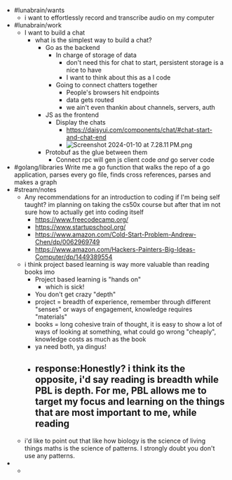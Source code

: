 - #lunabrain/wants
	- i want to effortlessly record and transcribe audio on my computer
- #lunabrain/work
	- I want to build a chat
		- what is the simplest way to build a chat?
			- Go as the backend
				- In charge of storage of data
					- don't need this for chat to start, persistent storage is a nice to have
					- I want to think about this as a I code
				- Going to connect chatters together
					- People's browsers hit endpoints
					- data gets routed
					- we ain't even thankin about channels, servers, auth
			- JS as the frontend
				- Display the chats
					- https://daisyui.com/components/chat/#chat-start-and-chat-end
					- ![Screenshot 2024-01-10 at 7.28.11 PM.png](../assets/Screenshot_2024-01-10_at_7.28.11 PM_1704943708714_0.png)
			- Protobuf as the glue between them
				- Connect rpc will gen js client code _and_ go server code
- #golang/libraries Write me a go function that walks the repo of a go application, parses every go file, finds cross references, parses and makes a graph
- #stream/notes
	- ​Any recommendations for an introduction to coding if I'm being self taught? im planning on taking the cs50x course but after that im not sure how to actually get into coding itself
		- https://www.freecodecamp.org/
		- https://www.startupschool.org/
		- https://www.amazon.com/Cold-Start-Problem-Andrew-Chen/dp/0062969749
		- https://www.amazon.com/Hackers-Painters-Big-Ideas-Computer/dp/1449389554
	- ​i think project based learning is way more valuable than reading books imo
		- Project based learning is "hands on"
			- which is sick!
		- You don't get crazy "depth"
		- project = breadth of experience, remember through different "senses" or ways of engagement, knowledge requires "materials"
		- books = long cohesive train of thought, it is easy to show a lot of ways of looking at something, what could go wrong "cheaply", knowledge costs as much as the book
		- ya need both, ya dingus!
		- response: ​Honestly? i think its the opposite, i'd say reading is breadth while PBL is depth. For me, PBL allows me to target my focus and learning on the things that are most important to me, while reading
			-
	- ​i'd like to point out that like how biology is the science of living things maths is the science of patterns. I strongly doubt you don't use any patterns.
-
	-